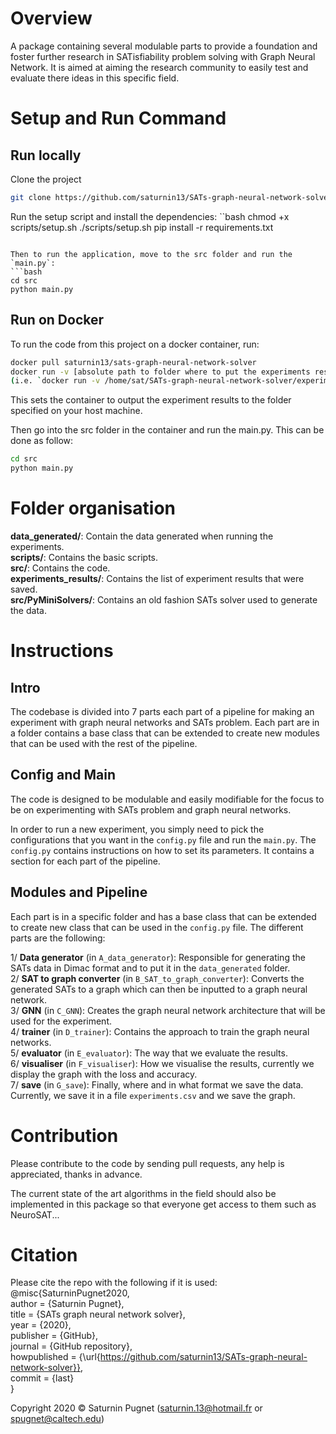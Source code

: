 # Overview

A package containing several modulable parts to provide a foundation and foster further research 
in SATisfiability problem solving with Graph Neural Network. It is aimed at aiming the research
community to easily test and evaluate there ideas in this specific field.

# Setup and Run Command

## Run locally 

Clone the project
```bash
git clone https://github.com/saturnin13/SATs-graph-neural-network-solver.git
```

Run the setup script and install the dependencies:
``bash
chmod +x scripts/setup.sh
./scripts/setup.sh
pip install -r requirements.txt
```

Then to run the application, move to the src folder and run the `main.py`:
```bash
cd src
python main.py
```

## Run on Docker

To run the code from this project on a docker container, run:
```bash
docker pull saturnin13/sats-graph-neural-network-solver
docker run -v [absolute path to folder where to put the experiments results on your host machine]:/SATs-graph-neural-network-solver/experiments_results -i -t saturnin13/sats-graph-neural-network-solver:latest /bin/bash
(i.e. `docker run -v /home/sat/SATs-graph-neural-network-solver/experiments_results:/SATs-graph-neural-network-solver/experiments_results -i -t saturnin13/sats-graph-neural-network-solver:latest /bin/bash`)
```
This sets the container to output the experiment results to the folder specified on your host machine.

Then go into the src folder in the container and run the main.py. 
This can be done as follow:
```bash
cd src
python main.py
```

# Folder organisation

**data_generated/**: Contain the data generated when running the experiments.   
**scripts/**: Contains the basic scripts.  
**src/**: Contains the code.  
**experiments_results/**: Contains the list of experiment results that were saved.  
**src/PyMiniSolvers/**: Contains an old fashion SATs solver used to generate the data.  

# Instructions

## Intro

The codebase is divided into 7 parts each part of a pipeline for making an experiment with graph neural networks and SATs
problem. Each part are in a folder contains a base class that can be extended to create new modules that can be used with
the rest of the pipeline.

## Config and Main

The code is designed to be modulable and easily modifiable for the focus to be on experimenting with SATs problem and
graph neural networks.

In order to run a new experiment, you simply need to pick the configurations that you want in the `config.py` file and
run the `main.py`. The `config.py` contains instructions on how to set its parameters. It contains a section for 
each part of the pipeline.

## Modules and Pipeline

Each part is in a specific folder and has a base class that can be extended to create new class that can be used in the 
`config.py` file.
The different parts are the following:

1/ **Data generator** (in `A_data_generator`): Responsible for generating the SATs data in Dimac format and to put it in 
the `data_generated` folder.  
2/ **SAT to graph converter** (in `B_SAT_to_graph_converter`): Converts the generated SATs to a graph which can then be inputted
to a graph neural network.  
3/ **GNN** (in `C_GNN`): Creates the graph neural network architecture that will be used for the experiment.  
4/ **trainer** (in `D_trainer`): Contains the approach to train the graph neural networks.  
5/ **evaluator** (in `E_evaluator`): The way that we evaluate the results.  
6/ **visualiser** (in `F_visualiser`): How we visualise the results, currently we display the graph with the loss and accuracy.  
7/ **save** (in `G_save`): Finally, where and in what format we save the data. Currently, we save it in a file `experiments.csv`
and we save the graph.  

# Contribution

Please contribute to the code by sending pull requests, any help is appreciated, thanks in advance.

The current state of the art algorithms in the field should also be implemented in this package so that everyone get access
to them such as NeuroSAT...

# Citation

Please cite the repo with the following if it is used:
@misc{SaturninPugnet2020,  
  author = {Saturnin Pugnet},  
  title = {SATs graph neural network solver},  
  year = {2020},  
  publisher = {GitHub},  
  journal = {GitHub repository},  
  howpublished = {\url{https://github.com/saturnin13/SATs-graph-neural-network-solver}},  
  commit = {last}  
}

Copyright 2020 © Saturnin Pugnet (saturnin.13@hotmail.fr or spugnet@caltech.edu)